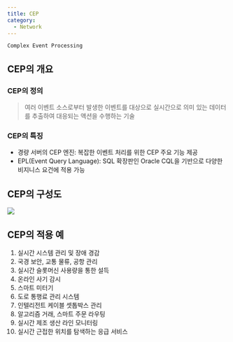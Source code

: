 ```yaml
---
title: CEP
category:
  - Network
---
```


`Complex Event Processing`

## CEP의 개요
### CEP의 정의
> 여러 이벤트 소스로부터 발생한 이벤트를 대상으로 실시간으로 의미 있는 데이터를 추출하여 대응되는 액션을 수행하는 기술

### CEP의 특징
* 경량 서버의 CEP 엔진: 복잡한 이벤트 처리를 위한 CEP 주요 기능 제공
* EPL(Event Query Language): SQL 확장판인 Oracle CQL을 기반으로 다양한 비지니스 요건에 적용 가능

## CEP의 구성도
![](http://www.fujitsu.com/global/Images/20111216-02al_tcm100-930400.jpg)

## CEP의 적용 예
1. 실시간 시스템 관리 및 장애 경감
1. 국경 보안, 교통 물류, 공항 관리
1. 실시간 슬롯머신 사용량을 통한 설득
1. 온라인 사기 감시
1. 스마트 미터기
1. 도로 통행료 관리 시스템
1. 인텔리전트 케이블 셋톱박스 관리
1. 알고리즘 거래, 스마트 주문 라우팅
1. 실시간 제조 생산 라인 모니터링
1. 실시간 근접한 위치를 탐색하는 응급 서비스
